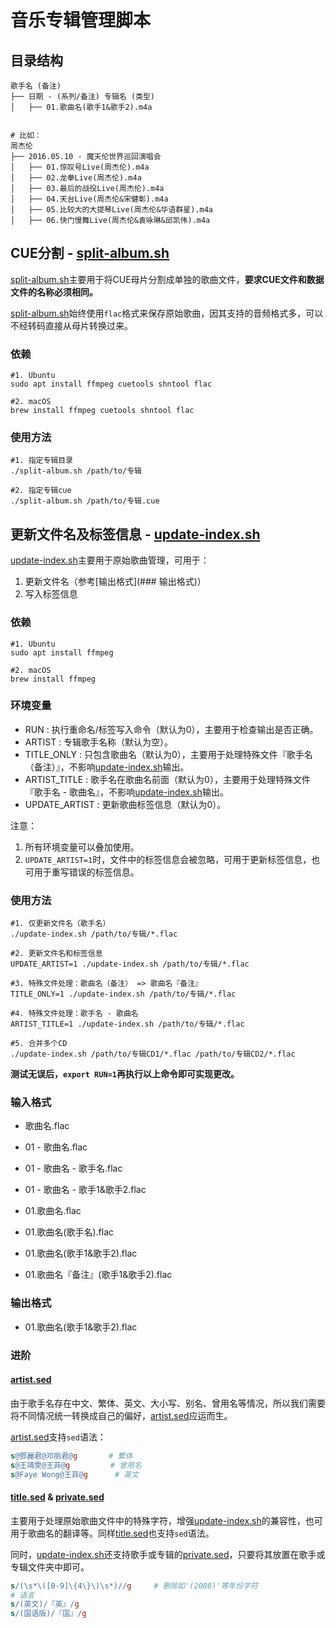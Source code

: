 # 音乐专辑管理脚本

## 目录结构

```
歌手名 (备注)
├── 日期 - (系列/备注) 专辑名 (类型)
│   ├── 01.歌曲名(歌手1&歌手2).m4a


# 比如：
周杰伦
├── 2016.05.10 - 魔天伦世界巡回演唱会
│   ├── 01.惊叹号Live(周杰伦).m4a
│   ├── 02.龙拳Live(周杰伦).m4a
│   ├── 03.最后的战役Live(周杰伦).m4a
│   ├── 04.天台Live(周杰伦&宋健彰).m4a
│   ├── 05.比较大的大提琴Live(周杰伦&华语群星).m4a
│   ├── 06.快门慢舞Live(周杰伦&袁咏琳&邱凯伟).m4a
```

## CUE分割 - [split-album.sh](split-album.sh)

[split-album.sh](split-album.sh)主要用于将CUE母片分割成单独的歌曲文件，**要求CUE文件和数据文件的名称必须相同。**

[split-album.sh](split-album.sh)始终使用`flac`格式来保存原始歌曲，因其支持的音频格式多，可以不经转码直接从母片转换过来。

### 依赖

```shell
#1. Ubuntu 
sudo apt install ffmpeg cuetools shntool flac

#2. macOS
brew install ffmpeg cuetools shntool flac
```

### 使用方法

```shell
#1. 指定专辑目录
./split-album.sh /path/to/专辑

#2. 指定专辑cue
./split-album.sh /path/to/专辑.cue
```

## 更新文件名及标签信息 - [update-index.sh](update-index.sh)

[update-index.sh](update-index.sh)主要用于原始歌曲管理，可用于：

1. 更新文件名（参考[输出格式](### 输出格式)）
2. 写入标签信息

### 依赖

```shell
#1. Ubuntu 
sudo apt install ffmpeg

#2. macOS
brew install ffmpeg
```

### 环境变量

* RUN           : 执行重命名/标签写入命令（默认为0），主要用于检查输出是否正确。
* ARTIST        : 专辑歌手名称（默认为空）。
* TITLE_ONLY    : 只包含歌曲名（默认为0），主要用于处理特殊文件『歌手名（备注）』，不影响[update-index.sh](update-index.sh)输出。
* ARTIST_TITLE  : 歌手名在歌曲名前面（默认为0），主要用于处理特殊文件『歌手名 - 歌曲名』，不影响[update-index.sh](update-index.sh)输出。
* UPDATE_ARTIST : 更新歌曲标签信息（默认为0）。

注意：

1. 所有环境变量可以叠加使用。
2. `UPDATE_ARTIST=1`时，文件中的标签信息会被忽略，可用于更新标签信息，也可用于重写错误的标签信息。

### 使用方法

```shell
#1. 仅更新文件名（歌手名）
./update-index.sh /path/to/专辑/*.flac

#2. 更新文件名和标签信息
UPDATE_ARTIST=1 ./update-index.sh /path/to/专辑/*.flac

#3. 特殊文件处理：歌曲名（备注） => 歌曲名『备注』
TITLE_ONLY=1 ./update-index.sh /path/to/专辑/*.flac

#4. 特殊文件处理：歌手名 - 歌曲名
ARTIST_TITLE=1 ./update-index.sh /path/to/专辑/*.flac

#5. 合并多个CD
./update-index.sh /path/to/专辑CD1/*.flac /path/to/专辑CD2/*.flac
```

**测试无误后，`export RUN=1`再执行以上命令即可实现更改。**

### 输入格式

* 歌曲名.flac
* 01 - 歌曲名.flac
* 01 - 歌曲名 - 歌手名.flac
* 01 - 歌曲名 - 歌手1&歌手2.flac

* 01.歌曲名.flac
* 01.歌曲名(歌手名).flac
* 01.歌曲名(歌手1&歌手2).flac
* 01.歌曲名『备注』(歌手1&歌手2).flac

### 输出格式

* 01.歌曲名(歌手1&歌手2).flac

### 进阶

#### [artist.sed](artist.sed)

由于歌手名存在中文、繁体、英文、大小写、别名、曾用名等情况，所以我们需要将不同情况统一转换成自己的偏好，[artist.sed](artist.sed)应运而生。

[artist.sed](artist.sed)支持`sed`语法：

```sed
s@鄧麗君@邓丽君@g       # 繁体
s@王靖雯@王菲@g         # 曾用名
s@Faye Wong@王菲@g      # 英文
```

#### [title.sed](title.sed) & [private.sed]()

主要用于处理原始歌曲文件中的特殊字符，增强[update-index.sh](update-index.sh)的兼容性，也可用于歌曲名的翻译等。同样[title.sed](title.sed)也支持`sed`语法。

同时，[update-index.sh](update-index.sh)还支持歌手或专辑的[private.sed]()，只要将其放置在歌手或专辑文件夹中即可。

```sed
s/(\s*\([0-9]\{4\}\)\s*)//g     # 删除如'(2008)'等年份字符
# 语言
s/(英文)/『英』/g
s/(国语版)/『国』/g
```
